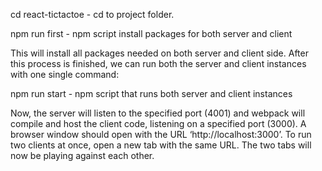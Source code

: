 

cd react-tictactoe - cd to project folder.

npm run first - npm script install packages for both server and client

This will install all packages needed on both server and client side. After this process is finished, we can run both the server and client instances with one single command:

npm run start - npm script that runs both server and client instances

Now, the server will listen to the specified port (4001) and webpack will compile and host the client code, listening on a specified port (3000). A browser window should open with the URL ‘http://localhost:3000’. To run two clients at once, open a new tab with the same URL. The two tabs will now be playing against each other.